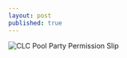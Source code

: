 ```yaml
---
layout: post
published: true
---
```

![CLC Pool Party Permission Slip]({{site.baseurl}}/media/clcpoolparty.jpg)
